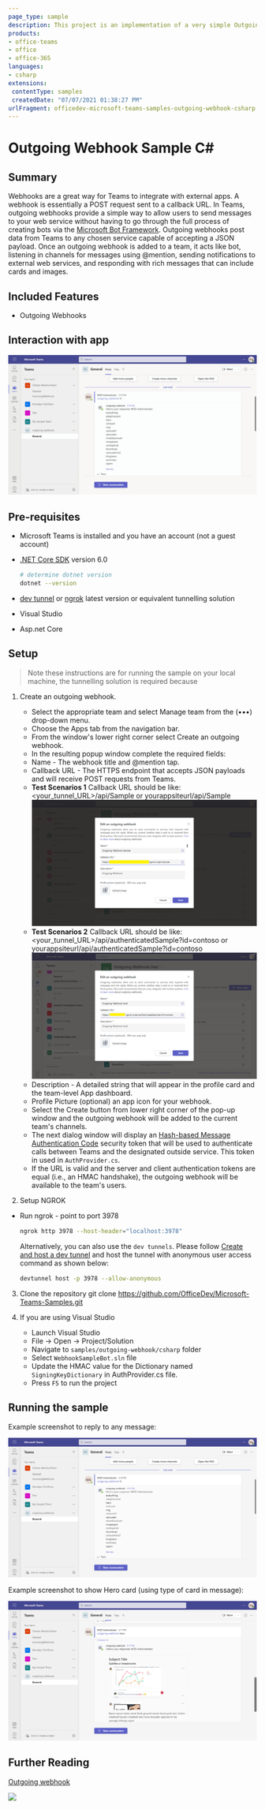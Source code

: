 ```yaml
---
page_type: sample
description: This project is an implementation of a very simple Outgoing Webhook for Microsoft Teams.
products:
- office-teams
- office
- office-365
languages:
- csharp
extensions:
 contentType: samples
 createdDate: "07/07/2021 01:38:27 PM"
urlFragment: officedev-microsoft-teams-samples-outgoing-webhook-csharp
---
```


# Outgoing Webhook Sample C#

## Summary

Webhooks are a great way for Teams to integrate with external apps. A webhook is essentially a POST request sent to a callback URL. In Teams, outgoing webhooks provide a simple way to allow users to send messages to your web service without having to go through the full process of creating bots via the [Microsoft Bot Framework](https://dev.botframework.com/). Outgoing webhooks post data from Teams to any chosen service capable of accepting a JSON payload. Once an outgoing webhook is added to a team, it acts like bot, listening in channels for messages using @mention, sending notifications to external web services, and responding with rich messages that can include cards and images.

## Included Features
* Outgoing Webhooks

## Interaction with app

![Basic response](WebhookSampleBot/Images/OutgoingWebhook.gif)

## Pre-requisites

- Microsoft Teams is installed and you have an account (not a guest account)
- [.NET Core SDK](https://dotnet.microsoft.com/download) version 6.0

  ```bash
  # determine dotnet version
  dotnet --version
  ```
- [dev tunnel](https://learn.microsoft.com/en-us/azure/developer/dev-tunnels/get-started?tabs=windows) or [ngrok](https://ngrok.com/) latest version or equivalent tunnelling solution

- Visual Studio

- Asp.net Core

## Setup

> Note these instructions are for running the sample on your local machine, the tunnelling solution is required because

1. Create an outgoing webhook.
    - Select the appropriate team and select Manage team from the (•••) drop-down menu.
    - Choose the Apps tab from the navigation bar.
    - From the window's lower right corner select Create an outgoing webhook.
    - In the resulting popup window complete the required fields:
    - Name - The webhook title and @mention tap.
    - Callback URL - The HTTPS endpoint that accepts JSON payloads and will receive POST requests from Teams.
    - **Test Scenarios 1** Callback URL should be like: <your_tunnel_URL>/api/Sample or yourappsiteurl/api/Sample
      ![Api Sample](Images/ApiSample.png)
    - **Test Scenarios 2** Callback URL should be like: <your_tunnel_URL>/api/authenticatedSample?id=contoso or yourappsiteurl/api/authenticatedSample?id=contoso
      ![Api Auth](Images/ApiAuthenticated.png)   
    - Description - A detailed string that will appear in the profile card and the team-level App dashboard.
    - Profile Picture (optional) an app icon for your webhook.
    - Select the Create button from lower right corner of the pop-up window and the outgoing webhook will be added to the current team's channels.
    - The next dialog window will display an [Hash-based Message Authentication Code](https://security.stackexchange.com/questions/20129/how-and-when-do-i-use-hmac/20301) security token that will be used to authenticate calls between Teams and the designated outside service. This token in used in `AuthProvider.cs`.
    - If the URL is valid and the server and client authentication tokens are equal (i.e., an HMAC handshake), the outgoing webhook will be available to the team's users.

2. Setup NGROK
 - Run ngrok - point to port 3978

   ```bash
   ngrok http 3978 --host-header="localhost:3978"
   ```  

   Alternatively, you can also use the `dev tunnels`. Please follow [Create and host a dev tunnel](https://learn.microsoft.com/en-us/azure/developer/dev-tunnels/get-started?tabs=windows) and host the tunnel with anonymous user access command as shown below:

   ```bash
   devtunnel host -p 3978 --allow-anonymous
   ```

3. Clone the repository
    git clone https://github.com/OfficeDev/Microsoft-Teams-Samples.git

4. If you are using Visual Studio
    - Launch Visual Studio
    - File -> Open -> Project/Solution
    - Navigate to `samples/outgoing-webhook/csharp` folder
    - Select `WebhookSampleBot.sln` file
    - Update the HMAC value for the Dictionary named `SigningKeyDictionary` in AuthProvider.cs file.
    - Press `F5` to run the project  


## Running the sample

Example screenshot to reply to any message:
 
![Basic response](Images/response.png)

Example screenshot to show Hero card (using type of card in message):
 
![Hero card](Images/hero_card.png)

## Further Reading

[Outgoing webhook](https://learn.microsoft.com/en-us/microsoftteams/platform/webhooks-and-connectors/how-to/add-outgoing-webhook?tabs=urljsonpayload%2Cdotnet)


<img src="https://pnptelemetry.azurewebsites.net/microsoft-teams-samples/samples/outgoing-webhook-csharp" />